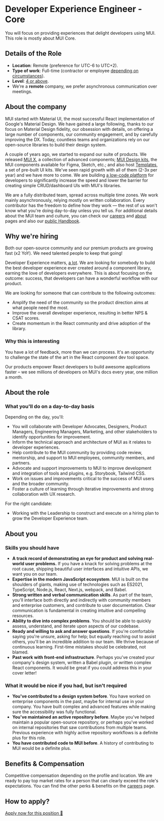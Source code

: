 # Developer Experience Engineer - Core

<p class="description">You will focus on providing experiences that delight developers using MUI. This role is mostly about MUI Core.</p>

## Details of the Role

- **Location**: Remote (preference for UTC-6 to UTC+2).
- **Type of work**: Full-time (contractor or employee [depending on circumstances](https://mui-org.notion.site/Hiring-FAQ-64763b756ae44c37b47b081f98915501#494af1f358794028beb4b7697b5d3102)).
- **Level**: [4 or above](https://docs.google.com/spreadsheets/d/1dDdPD-flNXlgZ0E3ZxVvCDx27RFuhVWJrcfcjNu_I8k/edit#gid=0).
- We're a **remote** company, we prefer asynchronous communication over meetings.

## About the company

MUI started with Material UI, the most successful React implementation of Google's Material Design.
We have gained a large following, thanks to our focus on Material Design fidelity, our obsession with details, on offering a large number of components, our community engagement, and by carefully improving the DX.
Today, countless teams and organizations rely on our open-source libraries to build their design system.

A couple of years ago, we started to expand our suite of products.
We released [MUI X](/x/), a collection of advanced components; [MUI Design kits](/design-kits/), the MUI components available for Figma, Sketch, etc.; and also host [Templates](/templates/), a set of pre-built UI kits.
We've seen rapid growth with all of them (2-3x per year) and we have more to come.
We are building [a low-code platform](https://mui.com/toolpad/) for developers to significantly increase the speed and lower the barrier for creating simple CRUD/dashboard UIs with MUI's libraries.

We are a fully distributed team, spread across multiple time zones.
We work mainly asynchronously, relying mostly on written collaboration.
Every contributor has the freedom to define how they work — the rest of us won't know what you're doing day-to-day unless you tell us.
For additional details about the MUI team and culture, you can check our [careers](/careers/) and [about](/about/) pages and also our [public Handbook](https://mui-org.notion.site/Handbook-f086d47e10794d5e839aef9dc67f324b).

## Why we're hiring

Both our open-source community and our premium products are growing fast (x2 YoY).
We need talented people to keep that going!

Developer Experience matters, [a lot](https://future.com/the-case-for-developer-experience/).
We are looking for somebody to build the best developer experience ever created around a component library, earning the love of developers everywhere.
This is about focusing on the outcome: success, that developers can have a wonderful workflow with our product.

We are looking for someone that can contribute to the following outcomes:

- Amplify the need of the community so the product direction aims at what people need the most.
- Improve the overall developer experience, resulting in better NPS & CSAT scores.
- Create momentum in the React community and drive adoption of the library.

### Why this is interesting

You have a lot of feedback, more than we can process. It's an opportunity to challenge the state of the art in the React component dev tool space.

Our products empower React developers to build awesome applications faster – we see millions of developers on MUI's docs every year, one million a month.

## About the role

### What you'll do on a day-to-day basis

Depending on the day, you'll:

- You will collaborate with Developer Advocates, Designers, Product Managers, Engineering Managers, Marketing, and other stakeholders to identify opportunities for improvement.
- Inform the technical approach and architecture of MUI as it relates to developer experiences.
- Help contribute to the MUI community by providing code review, mentorship, and support to MUI employees, community members, and partners.
- Advocate and support improvements to MUI to improve development and integration of tools and plugins, e.g. Storybook, Tailwind CSS.
- Work on issues and improvements critical to the success of MUI users and the broader community.
- Foster a culture of learning through iterative improvements and strong collaboration with UX research.

For the right candidate:

- Working with the Leadership to construct and execute on a hiring plan to grow the Developer Experience team.

## About you

### Skills you should have

- **A track record of demonstrating an eye for product and solving real-world user problems.** If you have a knack for solving problems at the root cause, shipping beautiful user interfaces and intuitive APIs, we want you on our team.
- **Expertise in the modern JavaScript ecosystem**.
  MUI is built on the shoulders of giants, making use of technologies such as ES2021, TypeScript, Node.js, React, Next.js, webpack, and Babel.
- **Strong written and verbal communication skills**.
  As part of the team, you'll interface both directly and indirectly with community members and enterprise customers, and contribute to user documentation. Clear communication is fundamental in creating intuitive and compelling resources.
- **Ability to dive into complex problems**.
  You should be able to quickly assess, understand, and iterate upon aspects of our codebase.
- **Ready and willing to ask and answer questions**.
  If you're comfortable saying you're unsure, asking for help; but equally reaching out to assist others, you'll be an incredible addition to our team. We thrive because of continuous learning. First-time mistakes should be celebrated, not blamed.
- **Past work with front-end infrastructure**.
  Perhaps you've created your company's design system, written a Babel plugin, or written complex React components.
  It would be great if you could address this in your cover letter!

### What it would be nice if you had, but isn't required

- **You've contributed to a design system before**.
  You have worked on enterprise components in the past, maybe for internal use in your company.
  You have built complex and advanced features while making sure the accessibility was fully functional.
- **You've maintained an active repository before**.
  Maybe you've helped maintain a popular open-source repository, or perhaps you've worked on internal repositories that saw contributions from multiple teams.
  Previous experience with highly active repository workflows is a definite plus for this role.
- **You have contributed code to MUI before**. A history of contributing to MUI would be a definite plus.

## Benefits & Compensation

Competitive compensation depending on the profile and location.
We are ready to pay top market rates for a person that can clearly exceed the role's expectations.
You can find the other perks & benefits on the [careers](/careers/#perks-amp-benefits) page.

## How to apply?

[Apply now for this position 📮](https://jobs.ashbyhq.com/MUI/__ID__/application?utm_source=ZNRrPGBkqO)
